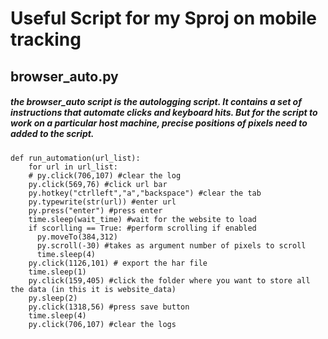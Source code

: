 # Useful Script for my Sproj on mobile tracking

## browser_auto.py

##### the browser_auto script is the autologging script. It contains a set of instructions that automate clicks and keyboard hits. But for the script to work on a particular host machine, precise positions of pixels need to added to the script.

```
def run_automation(url_list):
    for url in url_list:
    # py.click(706,107) #clear the log
    py.click(569,76) #click url bar
    py.hotkey("ctrlleft","a","backspace") #clear the tab
    py.typewrite(str(url)) #enter url
    py.press("enter") #press enter
    time.sleep(wait_time) #wait for the website to load
    if scorlling == True: #perform scrolling if enabled
      py.moveTo(384,312)
      py.scroll(-30) #takes as argument number of pixels to scroll
      time.sleep(4)
    py.click(1126,101) # export the har file
    time.sleep(1)
    py.click(159,405) #click the folder where you want to store all the data (in this it is website_data)
    py.sleep(2)
    py.click(1318,56) #press save button
    time.sleep(4)
    py.click(706,107) #clear the logs
    
```

